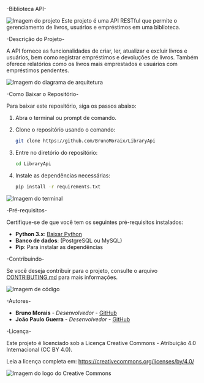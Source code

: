 -Biblioteca API-

![Imagem do projeto](https://via.placeholder.com/600x300?text=Imagem+1)
Este projeto é uma API RESTful que permite o gerenciamento de livros, usuários e empréstimos em uma biblioteca.

-Descrição do Projeto-

A API fornece as funcionalidades de criar, ler, atualizar e excluir livros e usuários, bem como registrar empréstimos e devoluções de livros. Também oferece relatórios como os livros mais emprestados e usuários com empréstimos pendentes.

![Imagem do diagrama de arquitetura](https://via.placeholder.com/600x300?text=Imagem+2)

-Como Baixar o Repositório-

Para baixar este repositório, siga os passos abaixo:

1. Abra o terminal ou prompt de comando.
2. Clone o repositório usando o comando:
    ```bash
    git clone https://github.com/BrunoMoraix/LibraryApi
    ```

3. Entre no diretório do repositório:
    ```bash
    cd LibraryApi
    ```

4. Instale as dependências necessárias:
    ```bash
    pip install -r requirements.txt
    ```

![Imagem do terminal](https://via.placeholder.com/600x300?text=Imagem+3)

-Pré-requisitos-

Certifique-se de que você tem os seguintes pré-requisitos instalados:

- **Python 3.x**: [Baixar Python](https://www.python.org/downloads/)
- **Banco de dados**: (PostgreSQL ou MySQL)
- **Pip**: Para instalar as dependências

-Contribuindo-

Se você deseja contribuir para o projeto, consulte o arquivo [CONTRIBUTING.md](CONTRIBUTING.md) para mais informações.

![Imagem de código](https://via.placeholder.com/600x300?text=Imagem+4)

-Autores-

- **Bruno Morais** - *Desenvolvedor* - [GitHub](https://github.com/BrunoMoraix)
- **João Paulo Guerra** - *Desenvolvedor* - [GitHub](https://github.com/janpah)

-Licença-

Este projeto é licenciado sob a Licença Creative Commons - Atribuição 4.0 Internacional (CC BY 4.0).

Leia a licença completa em: https://creativecommons.org/licenses/by/4.0/

![Imagem do logo do Creative Commons](https://via.placeholder.com/600x300?text=Imagem+5)

